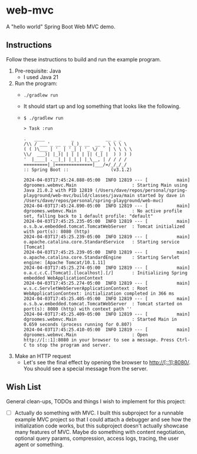 # web-mvc

A "hello world" Spring Boot Web MVC demo.


## Instructions

Follow these instructions to build and run the example program.

1. Pre-requisite: Java
    * I used Java 21
2. Run the program:
    * ```shell
      ./gradlew run
      ```
    * It should start up and log something that looks like the following.
    * ```text
      $ ./gradlew run
      
      > Task :run
      
      .   ____          _            __ _ _
      /\\ / ___'_ __ _ _(_)_ __  __ _ \ \ \ \
      ( ( )\___ | '_ | '_| | '_ \/ _` | \ \ \ \
      \\/  ___)| |_)| | | | | || (_| |  ) ) ) )
      '  |____| .__|_| |_|_| |_\__, | / / / /
      =========|_|==============|___/=/_/_/_/
      :: Spring Boot ::                (v3.1.2)
      
      2024-04-03T17:45:24.888-05:00  INFO 12819 --- [           main] dgroomes.webmvc.Main                     : Starting Main using Java 21.0.2 with PID 12819 (/Users/dave/repos/personal/spring-playground/web-mvc/build/classes/java/main started by dave in /Users/dave/repos/personal/spring-playground/web-mvc)
      2024-04-03T17:45:24.890-05:00  INFO 12819 --- [           main] dgroomes.webmvc.Main                     : No active profile set, falling back to 1 default profile: "default"
      2024-04-03T17:45:25.235-05:00  INFO 12819 --- [           main] o.s.b.w.embedded.tomcat.TomcatWebServer  : Tomcat initialized with port(s): 8080 (http)
      2024-04-03T17:45:25.239-05:00  INFO 12819 --- [           main] o.apache.catalina.core.StandardService   : Starting service [Tomcat]
      2024-04-03T17:45:25.239-05:00  INFO 12819 --- [           main] o.apache.catalina.core.StandardEngine    : Starting Servlet engine: [Apache Tomcat/10.1.11]
      2024-04-03T17:45:25.274-05:00  INFO 12819 --- [           main] o.a.c.c.C.[Tomcat].[localhost].[/]       : Initializing Spring embedded WebApplicationContext
      2024-04-03T17:45:25.274-05:00  INFO 12819 --- [           main] w.s.c.ServletWebServerApplicationContext : Root WebApplicationContext: initialization completed in 366 ms
      2024-04-03T17:45:25.405-05:00  INFO 12819 --- [           main] o.s.b.w.embedded.tomcat.TomcatWebServer  : Tomcat started on port(s): 8080 (http) with context path ''
      2024-04-03T17:45:25.409-05:00  INFO 12819 --- [           main] dgroomes.webmvc.Main                     : Started Main in 0.659 seconds (process running for 0.807)
      2024-04-03T17:45:25.410-05:00  INFO 12819 --- [           main] dgroomes.webmvc.Main                     : Open http://[::1]:8080 in your browser to see a message. Press Ctrl-C to stop the program and server.
      ```
3. Make an HTTP request
   * Let's see the final effect by opening the browser to <http://[::1]:8080/>. You should see a special
     message from the server.


## Wish List

General clean-ups, TODOs and things I wish to implement for this project:

* [ ] Actually do something with MVC. I built this subproject for a runnable example MVC project so that I could attach a
  debugger and see how the initialization code works, but this subproject doesn't actually showcase many features of
  MVC. Maybe do something with content negotiation, optional query params, compression, access logs, tracing, the user
  agent or something.

